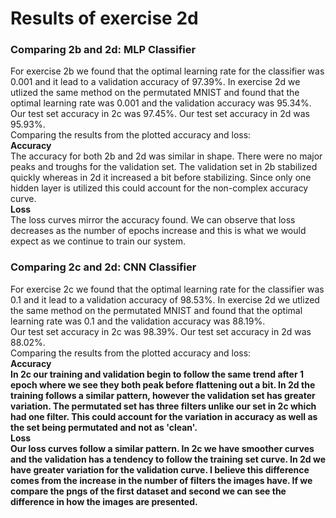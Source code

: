 # Results of exercise 2d
### Comparing 2b and 2d: MLP Classifier
For exercise 2b we found that the optimal learning rate for the classifier was 0.001 and it lead to a validation accuracy of 97.39%.
In exercise 2d we utlized the same method on the permutated MNIST and found that the optimal learning rate was 0.001 and the validation accuracy was 95.34%. <br>
Our test set accuracy in 2c was 97.45%. 
Our test set accuracy in 2d was 95.93%.
<br>
Comparing the results from the plotted accuracy and loss: <br>
<b> Accuracy </b><br>
    The accuracy for both 2b and 2d was similar in shape. There were no major peaks and troughs for the validation set. The validation set in 2b stabilized quickly whereas in 2d it increased a bit before stabilizing. Since only one hidden layer is utilized this could account for the non-complex accuracy curve. <br>
<b> Loss </b><br>
    The loss curves mirror the accuracy found. We can observe that loss decreases as the number of epochs increase and this is what we would expect as we continue to train our system.
    
### Comparing 2c and 2d: CNN Classifier
For exercise 2c we found that the optimal learning rate for the classifier was 0.1 and it lead to a validation accuracy of 98.53%.
In exercise 2d we utlized the same method on the permutated MNIST and found that the optimal learning rate was 0.1 and the validation accuracy was 88.19%. <br>
Our test set accuracy in 2c was 98.39%. 
Our test set accuracy in 2d was 88.02%.
<br>
Comparing the results from the plotted accuracy and loss: <br>
<b> Accuracy <br>
    In 2c our training and validation begin to follow the same trend after 1 epoch where we see they both peak before flattening out a bit. In 2d the training follows a similar pattern, however the validation set has greater variation. The permutated set has three filters unlike our set in 2c which had one filter. This could account for the variation in accuracy as well as the set being permutated and not as 'clean'. <br>
<b> Loss </b><br>
    Our loss curves follow a similar pattern. In 2c we have smoother curves and the validation has a tendency to follow the training set curve. In 2d we have greater variation for the validation curve. I believe this difference comes from the increase in the number of filters the images have. If we compare the pngs of the first dataset and second we can see the difference in how the images are presented.
